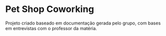 # Pet Shop Coworking

Projeto criado baseado em documentação gerada pelo grupo, com bases em entrevistas com o professor da matéria.